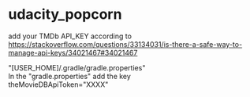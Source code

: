 # udacity_popcorn

add your TMDb API_KEY according to https://stackoverflow.com/questions/33134031/is-there-a-safe-way-to-manage-api-keys/34021467#34021467 <br />

"[USER_HOME]/.gradle/gradle.properties"  <br />
In the "gradle.properties" add the key <br />
theMovieDBApiToken="XXXX"  <br />
